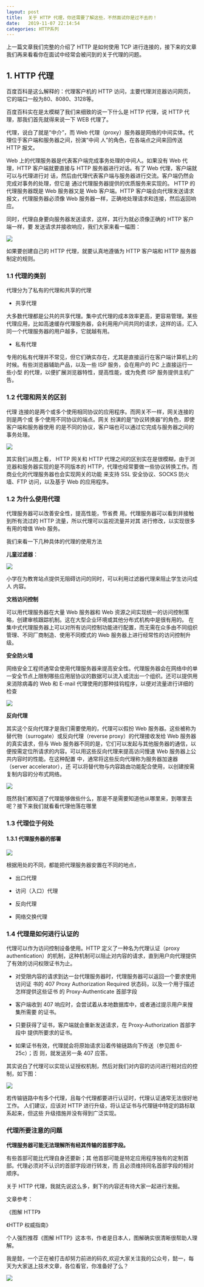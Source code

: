 ```yaml
---
layout: post
title:  关于 HTTP 代理，你还需要了解这些，不然面试你是过不去的！
date:   2019-11-07 22:14:54
categories: HTTP系列
---
```


上一篇文章我们完整的介绍了 HTTP 是如何使用 TCP 进行连接的，接下来的文章我们再来看看你在面试中经常会被问到的关于代理的问题。





## 1. HTTP 代理

百度百科是这么解释的：代理客户机的 HTTP 访问，主要代理浏览器访问网页，它的端口一般为80、8080、3128等。

百度百科实在是太模糊了我们来细致的说一下什么是 HTTP 代理，说 HTTP 代理，那我们首先就得来说一下 WEB 代理了。

代理，说白了就是“中介”，而 Web 代理（proxy）服务器是网络的中间实体。代理位于客户端和服务器之间，扮演“中间 人”的角色，在各端点之间来回传送 HTTP 报文。

Web 上的代理服务器是代表客户端完成事务处理的中间人。如果没有 Web 代理，HTTP 客户端就要直接与 HTTP 服务器进行对话。有了 Web 代理，客户端就可以与代理进行对 话，然后由代理代表客户端与服务器进行交流。客户端仍然会完成对事务的处理，但它是 通过代理服务器提供的优质服务来实现的。 HTTP 的代理服务器既是 Web 服务器又是 Web 客户端。HTTP 客户端会向代理发送请求 报文，代理服务器必须像 Web 服务器一样，正确地处理请求和连接，然后返回响应。

同时，代理自身要向服务器发送请求，这样，其行为就必须像正确的 HTTP 客户端一样，要 发送请求并接收响应，我们大家来看一幅图：

![](http://www.justdojava.com/assets/images/2019/java/image_yi/11_06/1.jpg)

如果要创建自己的 HTTP 代理，就要认真地遵循为 HTTP 客户端和 HTTP 服务器制定的规则。

### 1.1 代理的类别

代理分为了私有的代理和共享的代理

- 共享代理

大多数代理都是公共的共享代理。集中式代理的成本效率更高，更容易管理。某些代理应用，比如高速缓存代理服务器，会利用用户间共同的请求，这样的话，汇入同一个代理服务器的用户越多，它就越有用。

- 私有代理

专用的私有代理并不常见，但它们确实存在，尤其是直接运行在客户端计算机上的时候。有些浏览器辅助产品，以及一些 ISP 服务，会在用户的 PC 上直接运行一些小型 的代理，以便扩展浏览器特性，提高性能，或为免费 ISP 服务提供主机广告。

### 1.2 代理和网关的区别

代理 连接的是两个或多个使用相同协议的应用程序。而网关不一样，网关连接的则是两个或 多个使用不同协议的端点。网关 扮演的是“协议转换器”的角色，即使客户端和服务器使用 的是不同的协议，客户端也可以通过它完成与服务器之间的事务处理。

![](http://www.justdojava.com/assets/images/2019/java/image_yi/11_06/2.jpg)

其实我们从图上看， HTTP 网关和 HTTP 代理之间的区别实在是很模糊，由于浏览器和服务器实现的是不同版本的 HTTP，代理也经常要做一些协议转换工作。而商业化的代理服务器也会实现网关的功能 来支持 SSL 安全协议、SOCKS 防火墙、FTP 访问，以及基于 Web 的应用程序。

### 1.2 为什么使用代理

代理服务器可以改善安全性，提高性能，节省费 用。代理服务器可以看到并接触到所有流过的 HTTP 流量，所以代理可以监视流量并对其 进行修改，以实现很多有用的增值 Web 服务。

我们来看一下几种具体的代理的使用方法

**儿童过滤器**：

![](http://www.justdojava.com/assets/images/2019/java/image_yi/11_06/3.jpg)

小学在为教育站点提供无阻碍访问的同时，可以利用过滤器代理来阻止学生访问成人 内容。

**文档访问控制**

可以用代理服务器在大量 Web 服务器和 Web 资源之间实现统一的访问控制策略，创建审核跟踪机制。这在大型企业环境或其他分布式机构中是很有用的。 在集中式代理服务器上可以对所有访问控制功能进行配置，而无需在众多由不同组织管理、不同厂商制造、使用不同模式的 Web 服务器上进行经常性的访问控制升级。

**安全防火墙**

网络安全工程师通常会使用代理服务器来提高安全性。代理服务器会在网络中的单一安全节点上限制哪些应用层协议的数据可以流入或流出一个组织。还可以提供用来消除病毒的 Web 和 E-mail 代理使用的那种挂钩程序，以便对流量进行详细的检查

![](http://www.justdojava.com/assets/images/2019/java/image_yi/11_06/4.jpg)

**反向代理**

其实这个反向代理才是我们需要使用的，代理可以假扮 Web 服务器。这些被称为替代物（surrogate）或反向代理（reverse proxy）的代理接收发给 Web 服务器的真实请求，但与 Web 服务器不同的是，它们可以发起与其他服务器的通信，以便按需定位所请求的内容。可以用这些反向代理来提高访问慢速 Web 服务器上公共内容时的性能。在这种配置 中，通常将这些反向代理称为服务器加速器（server accelerator），还 可以将替代物与内容路由功能配合使用，以创建按需复制内容的分布式网络。

![](http://www.justdojava.com/assets/images/2019/java/image_yi/11_06/5.jpg)

既然我们都知道了代理能够做些什么，那是不是需要知道他从哪里来，到哪里去呢？接下来我们就看看代理他落在哪里

### 1.3 代理位于何处

#### 1.3.1 代理服务器的部署

![](http://www.justdojava.com/assets/images/2019/java/image_yi/11_06/6.jpg)

根据用处的不同，都能把代理服务器安置在不同的地点，

- 出口代理

- 访问（入口）代理

- 反向代理

- 网络交换代理

### 1.4 代理是如何进行认证的

代理可以作为访问控制设备使用。HTTP 定义了一种名为代理认证（proxy authentication）的机制，这种机制可以阻止对内容的请求，直到用户向代理提供了有效的访问权限证书为止。

- 对受限内容的请求到达一台代理服务器时，代理服务器可以返回一个要求使用访问证 书的 407 Proxy Authorization Required 状态码，以及一个用于描述怎样提供这些证书 的 Proxy-Authenticate 首部字段

- 客户端收到 407 响应时，会尝试着从本地数据库中，或者通过提示用户来搜集所需要 的证书。

- 只要获得了证书，客户端就会重新发送请求，在 Proxy-Authorization 首部字段中 提供所要求的证书。

- 如果证书有效，代理就会将原始请求沿着传输链路向下传送（参见图 6-25c）；否 则，就发送另一条 407 应答。

其实说白了代理可以实现认证授权机制，然后对我们对内容的访问进行相对应的控制，如下图：

![](http://www.justdojava.com/assets/images/2019/java/image_yi/11_06/7.jpg)

若传输链路中有多个代理，且每个代理都要进行认证时，代理认证通常无法很好地工作。 人们建议，应该对 HTTP 进行升级，将认证证书与代理链中特定的路标联系起来，但这些 升级措施并没有得到广泛实现。

### 代理所要注意的问题

**代理服务器可能无法理解所有经其传输的首部字段。**

有些首部可能比代理自身还要新；其 他首部可能是特定应用程序独有的定制首部。代理必须对不认识的首部字段进行转发，而 且必须维持同名首部字段的相对顺序。

关于 HTTP 代理，我就先说这么多，剩下的内容还有待大家一起进行发掘。


文章参考：

《图解 HTTP》

《HTTP 权威指南》

个人强烈推荐《图解 HTTP》这本书，作者是日本人，图解确实很清晰很帮助人理解。


我是懿，一个正在被打击却努力前进的码农,欢迎大家关注我的公众号，懿一，每天为大家送上技术文章，各位看官，你准备好了么？

![](http://www.congyikeji.cn/picture/yi.jpg)





